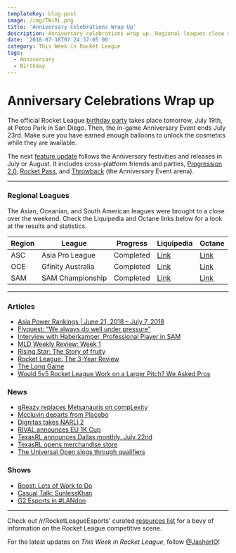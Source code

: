 ```yaml
---
templateKey: blog-post
image: /img/TWiRL.png
title: 'Anniversary Celebrations Wrap Up'
description: Anniversary celebrations wrap up. Regional leagues close shop.
date: '2018-07-18T07:24:37-05:00'
category: This Week in Rocket League
tags:
  - Anniversary
  - Birthday
---
```

# Anniversary Celebrations Wrap up

The official Rocket League [birthday party](http://www.rocketleague.com/news/rocket-league-third-birthday-party/) takes place tomorrow, July 19th, at Petco Park in San Diego. Then, the in-game Anniversary Event ends July 23rd. Make sure you have earned enough balloons to unlock the cosmetics while they are available.

The next [feature update](https://www.rocketleague.com/news/rocket-league-roadmap-summer-2018/) follows the Anniversary festivities and releases in July or August. It includes cross-platform friends and parties, [Progression 2.0](https://www.rocketleague.com/news/incoming-changes-to-xp-and-level-progression/), [Rocket Pass](https://www.rocketleague.com/news/rocket-pass-a-closer-look/), and [Throwback](https://twitter.com/RocketLeague/status/1016392258201870336) (the Anniversary Event arena). 

---

### Regional Leagues

The Asian, Oceanian, and South American leagues were brought to a close over the weekend. Check the Liquipedia and Octane links below for a look at the results and statistics. 

| Region | League            | Progress | Liquipedia                                                                                   | Octane                                                                    |
| ------ | ----------------- | -------- | -------------------------------------------------------------------------------------------- | ------------------------------------------------------------------------- |
| ASC    | Asia Pro League   | Completed   | [Link](https://liquipedia.net/rocketleague/1NE_eSports/Asia_Pro_League/Season_2) | [Link](https://octane.gg/event/asia-pro-league-season-two)                |
| OCE    | Gfinity Australia | Completed   | [Link](https://liquipedia.net/rocketleague/Gfinity/Australia/Elite_Series/Season_1)          | [Link](https://octane.gg/event/gfinity-australia-elite-series-season-one) |
| SAM    | SAM Championship  | Completed   | [Link](https://liquipedia.net/rocketleague/SAM_Championship/Season_1/League_Play)            | [Link](https://octane.gg/event/sam-championship-season-one)               |

---

### Articles

* [Asia Power Rankings | June 21, 2018 – July 7, 2018](https://rocketleagueasia.com/asia-power-rankings-june-21-2018-july-7-2018/)
* [Flyquest: “We always do well under pressure”](https://rocketeers.gg/interview-flyquest-narli-2-primethunder-wonder-ayyjayy/)
* [Interview with Haberkamper, Professional Player in SAM](http://team-dignitas.net/articles/blogs/rocket-league/12727/rocket-league-interview-haberkamper-south-american-professional-player)
* [MLD Weekly Review: Week 1](https://www.mldoubles.com/single-post/2018/07/17/Season-7-Week-1-Review)
* [Rising Star: The Story of fruity](https://octane.gg/news/rising-star-the-story-of-fruity/)
* [Rocket League: The 3-Year Review](https://www.polygon.com/2018/7/17/17578850/rocket-league-review-xbox-one-switch-ps4-pc)
* [The Long Game](https://www.theplayerslobby.com/2004/the-long-game-kronovi-g2-rocket-league/#.ZRjwo8fd5n)
* [Would 5v5 Rocket League Work on a Larger Pitch? We Asked Pros](https://www.redbull.com/us-en/rocket-league-pros-discuss-5v5-mode)

### News

* [gReazy replaces Metsanauris on compLexity](https://octane.gg/news/greazy-replaces-metsanauris-on-complexity/)
* [Mccluvin departs from Placebo](https://octane.gg/news/mccluvin-and-placebo-part-ways-with-each-other)
* [Dignitas takes NARLI 2](https://www.reddit.com/r/RocketLeagueEsports/comments/8yss86/northern_arena_rocket_league_invitational_2_50000/)
* [RIVAL announces EU 1K Cup](https://www.reddit.com/r/RocketLeagueEsports/comments/8yux13/rival_eu_1k_cup_july_21st_22nd_1000_prize_pool/)
* [TexasRL announces Dallas monthly, July 22nd](https://twitter.com/TexasRL/status/1018286990415028226)
* [TexasRL opens merchandise store](https://twitter.com/TexasRL/status/1019366629828972550)
* [The Universal Open slogs through qualifiers](https://universalopen.gg/phases/europe-open-qualifier-4/)

### Shows

* [Boost: Lots of Work to Do](https://www.youtube.com/watch?v=2QWfIRNlfKw)
* [Casual Talk: SunlessKhan](https://youtu.be/zzuaDVyFSAA)
* [G2 Esports in #LANdon](https://www.youtube.com/watch?v=bym2q92qAtA)

---

Check out /r/RocketLeagueEsports' curated [resources list](https://www.reddit.com/r/RocketLeagueEsports/wiki/links) for a bevy of information on the Rocket League competitive scene.

For the latest updates on _This Week in Rocket League_, follow [@JasherIO](https://twitter.com/JasherIO)!
